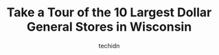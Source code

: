---
layout: ampstory
image: https://i0.wp.com/?resize=640,853
author: techidn
featured: false
description: Discover the impressive array of Dollar General options in Wisconsin, where you can find 10 of the largest Dollar General establishments in the area. From renowned classics to hidden gems, W
title: Take a Tour of the 10 Largest Dollar General Stores in Wisconsin
cover:
   title: Take a Tour of the 10 Largest Dollar General Stores in Wisconsin
   subtitle: Rickpate
   background: 

pages: 
 - layout: thirds
   top: <h1>#1 Dollar General</h1>
   bottom: "<p>The lady workers are amazing. But the men workers were so racist and terrible towards me. They decided to mock my Asian eyes after I left and laughed at me. Please fire t</p>"
   background: https://images.unsplash.com/photo-1527067829737-402993088e6b?ixlib=rb-4.0.3&ixid=MnwxMjA3fDB8MHxwaG90by1wYWdlfHx8fGVufDB8fHx8&auto=format&fit=crop&w=640&h=853&q=80
   backgroundblur: true
 - layout: thirds
   top: <h1>#2 Dollar General</h1>
   bottom: "<p>5121 W Howard Ave Unit F, Milwaukee, WI 53220, United States</p>"
   background: https://images.unsplash.com/photo-1536745287225-21d689278fd1?ixlib=rb-4.0.3&ixid=MnwxMjA3fDB8MHxwaG90by1wYWdlfHx8fGVufDB8fHx8&auto=format&fit=crop&w=640&h=853&q=80
   cta:
      link: https://www.depkes.org/blog/take-a-tour-of-the-10-largest-dollar-general-stores-in-wisconsin/
      text: Take a Tour of the 10 Largest Dollar General Stores in Wisconsin
 - layout: thirds
   top: <h1>#3 Dollar General</h1>
   bottom: "<p>102 E Northland Ave, Appleton, WI 54911, United States</p>"
   background: https://images.unsplash.com/photo-1553949345-eb786bb3f7ba?ixlib=rb-4.0.3&ixid=MnwxMjA3fDB8MHxwaG90by1wYWdlfHx8fGVufDB8fHx8&auto=format&fit=crop&w=640&h=853&q=80
   cta:
      link: https://www.depkes.org/blog/take-a-tour-of-the-10-largest-dollar-general-stores-in-wisconsin/
      text: Take a Tour of the 10 Largest Dollar General Stores in Wisconsin
 - layout: thirds
   top: <h1>#4 Dollar General</h1>
   bottom: "<p>1120 E Washington St, West Bend, WI 53095, United States</p>"
   background: https://images.unsplash.com/photo-1540457036297-448b6b99e91c?ixlib=rb-4.0.3&ixid=MnwxMjA3fDB8MHxwaG90by1wYWdlfHx8fGVufDB8fHx8&auto=format&fit=crop&w=640&h=853&q=80
   cta:
      link: https://www.depkes.org/blog/take-a-tour-of-the-10-largest-dollar-general-stores-in-wisconsin/
      text: Take a Tour of the 10 Largest Dollar General Stores in Wisconsin
 - layout: thirds
   top: <h1>#5 Dollar General</h1>
   bottom: "<p>331 E Center St, Juneau, WI 53039, United States</p>"
   background: https://images.unsplash.com/photo-1609083590460-7b8cc0ca65f8?ixlib=rb-4.0.3&ixid=MnwxMjA3fDB8MHxwaG90by1wYWdlfHx8fGVufDB8fHx8&auto=format&fit=crop&w=640&h=853&q=80
   cta:
      link: https://www.depkes.org/blog/take-a-tour-of-the-10-largest-dollar-general-stores-in-wisconsin/
      text: Take a Tour of the 10 Largest Dollar General Stores in Wisconsin
 - layout: thirds
   top: <h1>#6 Dollar General</h1>
   bottom: "<p>800 W 3rd St, Necedah, WI 54646, United States</p>"
   background: https://images.unsplash.com/photo-1488554378835-f7acf46e6c98?ixlib=rb-4.0.3&ixid=MnwxMjA3fDB8MHxwaG90by1wYWdlfHx8fGVufDB8fHx8&auto=format&fit=crop&w=640&h=853&q=80
   cta:
      link: https://www.depkes.org/blog/take-a-tour-of-the-10-largest-dollar-general-stores-in-wisconsin/
      text: Take a Tour of the 10 Largest Dollar General Stores in Wisconsin
 - layout: thirds
   top: <h1>#7 Dollar General</h1>
   bottom: "<p>475 East Ave, Lomira, WI 53048, United States</p>"
   background: https://images.unsplash.com/photo-1510906594845-bc082582c8cc?ixlib=rb-4.0.3&ixid=MnwxMjA3fDB8MHxwaG90by1wYWdlfHx8fGVufDB8fHx8&auto=format&fit=crop&w=640&h=853&q=80
   cta:
      link: https://www.depkes.org/blog/take-a-tour-of-the-10-largest-dollar-general-stores-in-wisconsin/
      text: Take a Tour of the 10 Largest Dollar General Stores in Wisconsin
 - layout: thirds
   middle: Continue reading...
   background: https://images.unsplash.com/photo-1615749413727-825b59a857b5?ixlib=rb-4.0.3&ixid=MnwxMjA3fDB8MHxwaG90by1wYWdlfHx8fGVufDB8fHx8&auto=format&fit=crop&w=640&h=853&q=80
   cta:
      link: https://www.depkes.org/blog/take-a-tour-of-the-10-largest-dollar-general-stores-in-wisconsin/
      text: Take a Tour of the 10 Largest Dollar General Stores in Wisconsin
      
---